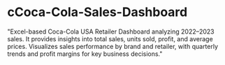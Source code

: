 # cCoca-Cola-Sales-Dashboard
"Excel-based Coca-Cola USA Retailer Dashboard analyzing 2022–2023 sales. It provides insights into total sales, units sold, profit, and average prices. Visualizes sales performance by brand and retailer, with quarterly trends and profit margins for key business decisions."
